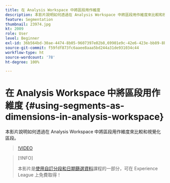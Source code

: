 ```yaml
---
title: 在 Analysis Workspace 中將區段用作維度
description: 本影片說明如何透過在 Analysis Workspace 中將區段用作維度來比較和視覺化區段。
feature: Segmentation
thumbnail: 23974.jpg
kt: 2009
role: User
level: Beginner
exl-id: 36b564bd-30ae-4474-8b05-9607397e02b8,69901e9c-42e6-423e-bb89-8b8b0763bac7
source-git-commit: f59fdf873fc6aaee8aaa5bd244a31de931034c44
workflow-type: ht
source-wordcount: '78'
ht-degree: 100%

---
```


# 在 Analysis Workspace 中將區段用作維度 {#using-segments-as-dimensions-in-analysis-workspace}

本影片說明如何透過在 Analysis Workspace 中將區段用作維度來比較和視覺化區段。

>[!VIDEO](https://video.tv.adobe.com/v/23974/?quality=12)

>[!INFO]
>
> 本影片是[使用自訂分段和日期篩選資料](https://experienceleague.adobe.com/?recommended=Analytics-U-1-2021.1.filterdata)課程的一部分，可在 Experience League 上免費取得！
